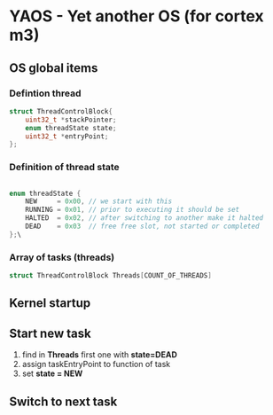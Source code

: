 # YAOS - Yet another OS (for cortex m3)

## OS global items

### Defintion thread
```c
struct ThreadControlBlock{
    uint32_t *stackPointer;
    enum threadState state;
    uint32_t *entryPoint;
};
```
### Definition of thread state
```c

enum threadState {
    NEW     = 0x00, // we start with this
    RUNNING = 0x01, // prior to executing it should be set
    HALTED  = 0x02, // after switching to another make it halted
    DEAD    = 0x03  // free free slot, not started or completed
};\
```

### Array of tasks (threads)

```c
struct ThreadControlBlock Threads[COUNT_OF_THREADS]
```

## Kernel startup


## Start new task
1. find in __Threads__ first one with __state=DEAD__ 
2. assign taskEntryPoint to function of task
3. set __state = NEW__

## Switch to next task